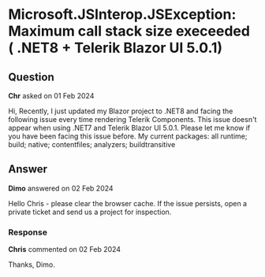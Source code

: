# Microsoft.JSInterop.JSException: Maximum call stack size execeeded ( .NET8 + Telerik Blazor UI 5.0.1)

## Question

**Chr** asked on 01 Feb 2024

Hi, Recently, I just updated my Blazor project to .NET8 and facing the following issue every time rendering Telerik Components. This issue doesn't appear when using .NET7 and Telerik Blazor UI 5.0.1. Please let me know if you have been facing this issue before. My current packages: <ItemGroup> <PackageReference Include="Microsoft.AspNetCore.Diagnostics.EntityFrameworkCore" Version="8.0.1" /> <PackageReference Include="Microsoft.AspNetCore.Identity.EntityFrameworkCore" Version="8.0.1" /> <PackageReference Include="Microsoft.AspNetCore.Identity.UI" Version="8.0.1" /> <PackageReference Include="Microsoft.CodeAnalysis" Version="4.8.0" /> <PackageReference Include="Microsoft.EntityFrameworkCore.SqlServer" Version="8.0.1" /> <PackageReference Include="Microsoft.EntityFrameworkCore.Tools" Version="8.0.1"> <PrivateAssets> all </PrivateAssets> <IncludeAssets> runtime; build; native; contentfiles; analyzers; buildtransitive </IncludeAssets> </PackageReference> <PackageReference Include="Newtonsoft.Json" Version="13.0.3" /> <PackageReference Include="Telerik.DataSource" Version="3.0.0" /> <PackageReference Include="Telerik.Documents.Core" Version="2023.3.1106" /> <PackageReference Include="Telerik.Documents.SpreadsheetStreaming" Version="2023.3.1106" /> <PackageReference Include="Telerik.Recurrence" Version="0.2.1" /> <PackageReference Include="Telerik.UI.for.AspNet.Core" Version="2023.2.718" /> <PackageReference Include="Telerik.UI.for.Blazor" Version="5.0.1" /> <PackageReference Include="Telerik.Zip" Version="2023.3.1106" /> </ItemGroup>

## Answer

**Dimo** answered on 02 Feb 2024

Hello Chris - please clear the browser cache. If the issue persists, open a private ticket and send us a project for inspection.

### Response

**Chris** commented on 02 Feb 2024

Thanks, Dimo.
